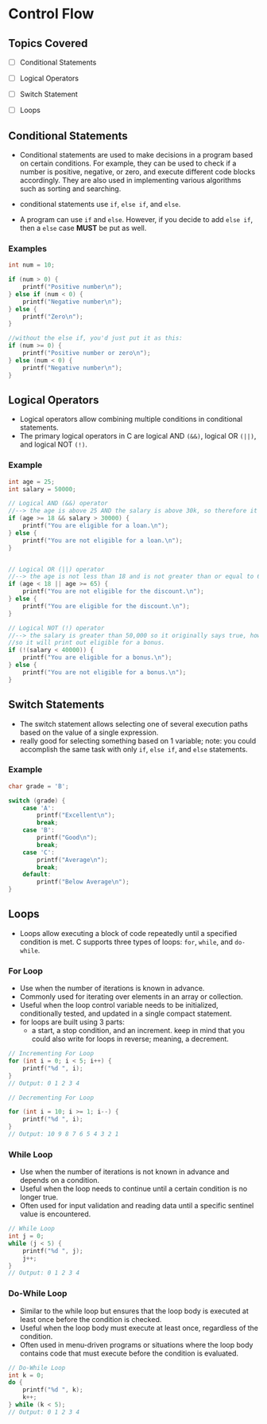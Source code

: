 # Control Flow

## Topics Covered
- [ ] Conditional Statements
- [ ] Logical Operators
- [ ] Switch Statement
- [ ] Loops


## Conditional Statements
- Conditional statements are used to make decisions in a program based on certain conditions. For example, they can be used to check if a number is positive, negative, or zero, and execute different code blocks accordingly. They are also used in implementing various algorithms such as sorting and searching.

- conditional statements use `if`, `else if`, and `else`.
- A program can use `if` and `else`. However, if you decide to add `else if`, then a `else` case <strong>MUST</strong> be put as well.

### Examples
```C
int num = 10;

if (num > 0) {
    printf("Positive number\n");
} else if (num < 0) {
    printf("Negative number\n");
} else {
    printf("Zero\n");
}

//without the else if, you'd just put it as this:
if (num >= 0) {
    printf("Positive number or zero\n");
} else (num < 0) {
    printf("Negative number\n");
}
```

## Logical Operators
- Logical operators allow combining multiple conditions in conditional statements. 
- The primary logical operators in C are logical AND `(&&)`, logical OR `(||)`, and logical NOT `(!)`.

### Example
```C
int age = 25;
int salary = 50000;

// Logical AND (&&) operator 
//--> the age is above 25 AND the salary is above 30k, so therefore it will print you are eligible for a loan.
if (age >= 18 && salary > 30000) { 
    printf("You are eligible for a loan.\n");
} else {
    printf("You are not eligible for a loan.\n");
}


// Logical OR (||) operator
//--> the age is not less than 18 and is not greater than or equal to 65; because neither of the statements in the OR statement are true, it'll print the second thing.
if (age < 18 || age >= 65) {
    printf("You are not eligible for the discount.\n");
} else {
    printf("You are eligible for the discount.\n");
}

// Logical NOT (!) operator
//--> the salary is greater than 50,000 so it originally says true, however, the ! reverses it; think of it like this: !(false) --> (true)
//so it will print out eligible for a bonus.
if (!(salary < 40000)) {
    printf("You are eligible for a bonus.\n");
} else {
    printf("You are not eligible for a bonus.\n");
}

```

## Switch Statements
- The switch statement allows selecting one of several execution paths based on the value of a single expression.
- really good for selecting something based on 1 variable; note: you could accomplish the same task with only `if`, `else if`, and `else` statements.

### Example
```C
char grade = 'B';

switch (grade) {
    case 'A':
        printf("Excellent\n");
        break;
    case 'B':
        printf("Good\n");
        break;
    case 'C':
        printf("Average\n");
        break;
    default:
        printf("Below Average\n");
}

```

## Loops
-  Loops allow executing a block of code repeatedly until a specified condition is met. C supports three types of loops: `for`, `while`, and `do-while`.

### For Loop
- Use when the number of iterations is known in advance.
- Commonly used for iterating over elements in an array or collection.
- Useful when the loop control variable needs to be initialized, conditionally tested, and updated in a single compact statement.
- for loops are built using 3 parts: 
  - a start, a stop condition, and an increment. keep in mind that you could also write for loops in reverse; meaning, a decrement.

```C
// Incrementing For Loop
for (int i = 0; i < 5; i++) {
    printf("%d ", i);
}
// Output: 0 1 2 3 4 

// Decrementing For Loop

for (int i = 10; i >= 1; i--) {
    printf("%d ", i);
}
// Output: 10 9 8 7 6 5 4 3 2 1
```

### While Loop
- Use when the number of iterations is not known in advance and depends on a condition.
- Useful when the loop needs to continue until a certain condition is no longer true.
- Often used for input validation and reading data until a specific sentinel value is encountered.

```C
// While Loop
int j = 0;
while (j < 5) {
    printf("%d ", j);
    j++;
}
// Output: 0 1 2 3 4 
```

### Do-While Loop
- Similar to the while loop but ensures that the loop body is executed at least once before the condition is checked.
- Useful when the loop body must execute at least once, regardless of the condition.
- Often used in menu-driven programs or situations where the loop body contains code that must execute before the condition is evaluated.
```C
// Do-While Loop
int k = 0;
do {
    printf("%d ", k);
    k++;
} while (k < 5);
// Output: 0 1 2 3 4 
```